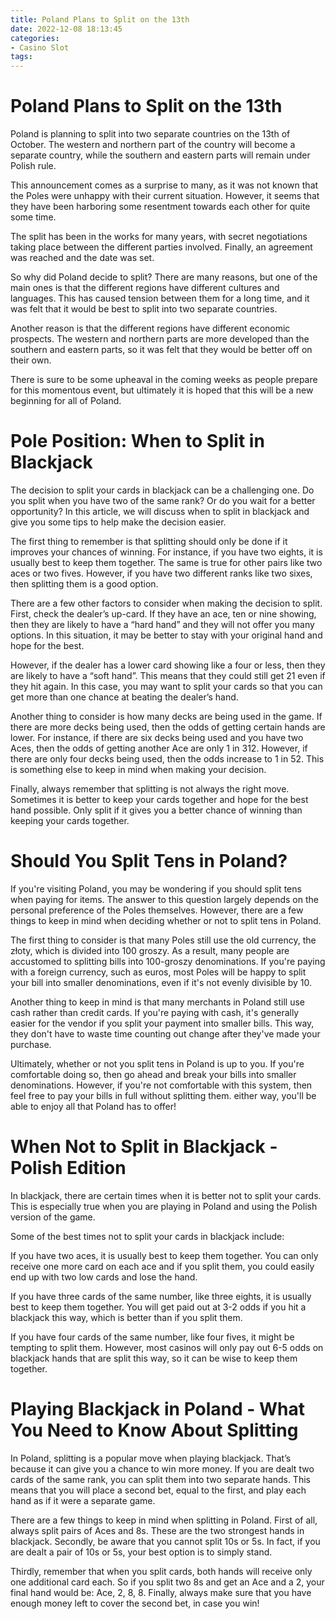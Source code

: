 ```yaml
---
title: Poland Plans to Split on the 13th
date: 2022-12-08 18:13:45
categories:
- Casino Slot
tags:
---
```



#  Poland Plans to Split on the 13th

Poland is planning to split into two separate countries on the 13th of October. The western and northern part of the country will become a separate country, while the southern and eastern parts will remain under Polish rule.

This announcement comes as a surprise to many, as it was not known that the Poles were unhappy with their current situation. However, it seems that they have been harboring some resentment towards each other for quite some time.

The split has been in the works for many years, with secret negotiations taking place between the different parties involved. Finally, an agreement was reached and the date was set.

So why did Poland decide to split? There are many reasons, but one of the main ones is that the different regions have different cultures and languages. This has caused tension between them for a long time, and it was felt that it would be best to split into two separate countries.

Another reason is that the different regions have different economic prospects. The western and northern parts are more developed than the southern and eastern parts, so it was felt that they would be better off on their own.

There is sure to be some upheaval in the coming weeks as people prepare for this momentous event, but ultimately it is hoped that this will be a new beginning for all of Poland.

#  Pole Position: When to Split in Blackjack

The decision to split your cards in blackjack can be a challenging one. Do you split when you have two of the same rank? Or do you wait for a better opportunity? In this article, we will discuss when to split in blackjack and give you some tips to help make the decision easier.

The first thing to remember is that splitting should only be done if it improves your chances of winning. For instance, if you have two eights, it is usually best to keep them together. The same is true for other pairs like two aces or two fives. However, if you have two different ranks like two sixes, then splitting them is a good option.

There are a few other factors to consider when making the decision to split. First, check the dealer’s up-card. If they have an ace, ten or nine showing, then they are likely to have a “hard hand” and they will not offer you many options. In this situation, it may be better to stay with your original hand and hope for the best.

However, if the dealer has a lower card showing like a four or less, then they are likely to have a “soft hand”. This means that they could still get 21 even if they hit again. In this case, you may want to split your cards so that you can get more than one chance at beating the dealer’s hand.

Another thing to consider is how many decks are being used in the game. If there are more decks being used, then the odds of getting certain hands are lower. For instance, if there are six decks being used and you have two Aces, then the odds of getting another Ace are only 1 in 312. However, if there are only four decks being used, then the odds increase to 1 in 52. This is something else to keep in mind when making your decision.

Finally, always remember that splitting is not always the right move. Sometimes it is better to keep your cards together and hope for the best hand possible. Only split if it gives you a better chance of winning than keeping your cards together.

#  Should You Split Tens in Poland?

If you're visiting Poland, you may be wondering if you should split tens when paying for items. The answer to this question largely depends on the personal preference of the Poles themselves. However, there are a few things to keep in mind when deciding whether or not to split tens in Poland.

The first thing to consider is that many Poles still use the old currency, the złoty, which is divided into 100 groszy. As a result, many people are accustomed to splitting bills into 100-groszy denominations. If you're paying with a foreign currency, such as euros, most Poles will be happy to split your bill into smaller denominations, even if it's not evenly divisible by 10.

Another thing to keep in mind is that many merchants in Poland still use cash rather than credit cards. If you're paying with cash, it's generally easier for the vendor if you split your payment into smaller bills. This way, they don't have to waste time counting out change after they've made your purchase.

Ultimately, whether or not you split tens in Poland is up to you. If you're comfortable doing so, then go ahead and break your bills into smaller denominations. However, if you're not comfortable with this system, then feel free to pay your bills in full without splitting them. either way, you'll be able to enjoy all that Poland has to offer!

#  When Not to Split in Blackjack - Polish Edition

In blackjack, there are certain times when it is better not to split your cards. This is especially true when you are playing in Poland and using the Polish version of the game.

Some of the best times not to split your cards in blackjack include:

If you have two aces, it is usually best to keep them together. You can only receive one more card on each ace and if you split them, you could easily end up with two low cards and lose the hand.

If you have three cards of the same number, like three eights, it is usually best to keep them together. You will get paid out at 3-2 odds if you hit a blackjack this way, which is better than if you split them.

If you have four cards of the same number, like four fives, it might be tempting to split them. However, most casinos will only pay out 6-5 odds on blackjack hands that are split this way, so it can be wise to keep them together.

#  Playing Blackjack in Poland - What You Need to Know About Splitting

In Poland, splitting is a popular move when playing blackjack. That’s because it can give you a chance to win more money. If you are dealt two cards of the same rank, you can split them into two separate hands. This means that you will place a second bet, equal to the first, and play each hand as if it were a separate game.

There are a few things to keep in mind when splitting in Poland. First of all, always split pairs of Aces and 8s. These are the two strongest hands in blackjack. Secondly, be aware that you cannot split 10s or 5s. In fact, if you are dealt a pair of 10s or 5s, your best option is to simply stand.

Thirdly, remember that when you split cards, both hands will receive only one additional card each. So if you split two 8s and get an Ace and a 2, your final hand would be: Ace, 2, 8, 8. Finally, always make sure that you have enough money left to cover the second bet, in case you win!